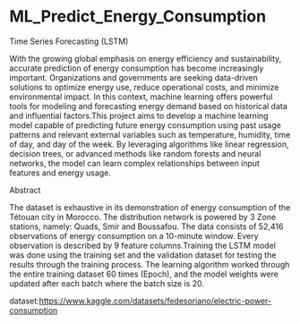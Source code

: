 # ML_Predict_Energy_Consumption

Time Series Forecasting (LSTM)

With the growing global emphasis on energy efficiency and sustainability, accurate prediction of energy consumption has become increasingly important. Organizations and governments are seeking data-driven solutions to optimize energy use, reduce operational costs, and minimize environmental impact. In this context, machine learning offers powerful tools for modeling and forecasting energy demand based on historical data and influential factors.This project aims to develop a machine learning model capable of predicting future energy consumption using past usage patterns and relevant external variables such as temperature, humidity, time of day, and day of the week. By leveraging algorithms like linear regression, decision trees, or advanced methods like random forests and neural networks, the model can learn complex relationships between input features and energy usage.

Abstract

The dataset is exhaustive in its demonstration of energy consumption of the Tétouan city in Morocco. The distribution network is powered by 3 Zone stations, namely: Quads, Smir and Boussafou.
The data consists of 52,416 observations of energy consumption on a 10-minute window. Every observation is described by 9 feature columns.Training the LSTM model was done using the training set and the validation dataset for testing the results through the training process. The learning algorithm worked through the entire training dataset 60 times (Epoch), and the model weights were updated after each batch where the batch size is 20.

dataset:https://www.kaggle.com/datasets/fedesoriano/electric-power-consumption
